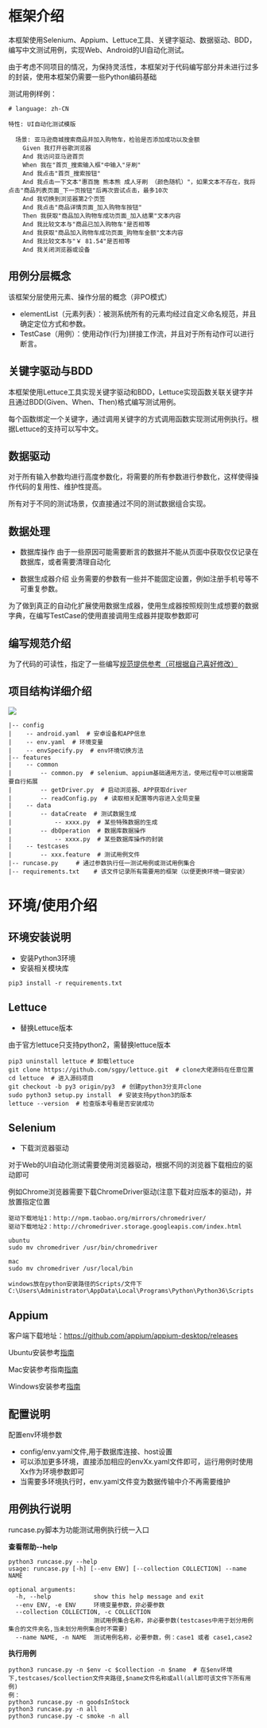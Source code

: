# 框架介绍
本框架使用Selenium、Appium、Lettuce工具、关键字驱动、数据驱动、BDD，编写中文测试用例，实现Web、Android的UI自动化测试。

由于考虑不同项目的情况，为保持灵活性，本框架对于代码编写部分并未进行过多的封装，使用本框架仍需要一些Python编码基础

测试用例样例：
```
# language: zh-CN

特性: UI自动化测试模版

  场景: 亚马逊商城搜索商品并加入购物车，检验是否添加成功以及金额
    Given 我打开谷歌浏览器
    And 我访问亚马逊首页
    When 我在"首页_搜索输入框"中输入"牙刷"
    And 我点击"首页_搜索按钮"
    And 我点击一下文本"惠百施 熊本熊 成人牙刷 （颜色随机）"，如果文本不存在，我将点击"商品列表页面_下一页按钮"后再次尝试点击，最多10次
    And 我切换到浏览器第2个页签
    And 我点击"商品详情页面_加入购物车按钮"
    Then 我获取"商品加入购物车成功页面_加入结果"文本内容
    And 我比较文本与"商品已加入购物车"是否相等
    And 我获取"商品加入购物车成功页面_购物车金额"文本内容
    And 我比较文本与"￥ 81.54"是否相等
    And 我关闭浏览器或设备

```


## 用例分层概念

该框架分层使用元素、操作分层的概念（非PO模式）

* elementList（元素列表）：被测系统所有的元素均经过自定义命名规范，并且确定定位方式和参数。
* TestCase（用例）：使用动作(行为)拼接工作流，并且对于所有动作可以进行断言。

## 关键字驱动与BDD
本框架使用Lettuce工具实现关键字驱动和BDD，Lettuce实现函数关联关键字并且通过BDD(Given、When、Then)格式编写测试用例。

每个函数绑定一个关键字，通过调用关键字的方式调用函数实现测试用例执行。根据Lettuce的支持可以写中文。

## 数据驱动
对于所有输入参数均进行高度参数化，将需要的所有参数进行参数化，这样使得操作代码的复用性、维护性提高。

所有对于不同的测试场景，仅直接通过不同的测试数据组合实现。

## 数据处理
* 数据库操作
由于一些原因可能需要断言的数据并不能从页面中获取仅仅记录在数据库，或者需要清理自动化

* 数据生成器介绍
业务需要的参数有一些并不能固定设置，例如注册手机号等不可重复参数。

为了做到真正的自动化扩展使用数据生成器，使用生成器按照规则生成想要的数据字典，在编写TestCase的使用直接调用生成器并提取参数即可

## 编写规范介绍
为了代码的可读性，指定了一些编写[规范提供参考（可根据自己喜好修改）](https://github.com/fengyibo963/DemoUITestLettuce/blob/noPO/docs/%E7%BC%96%E5%86%99%E8%AF%B4%E6%98%8E.md)
## 项目结构详细介绍

![](https://github.com/fengyibo963/DemoUITestLettuce/blob/noPO/docs/%E9%A1%B9%E7%9B%AE%E7%9B%AE%E5%BD%95.png)

```
|-- config
|    -- android.yaml  # 安卓设备和APP信息
|    -- env.yaml  # 环境变量
|    -- envSpecify.py  # env环境切换方法
|-- features
|    -- common      
|        -- common.py  # selenium、appium基础通用方法，使用过程中可以根据需要自行拓展
|        -- getDriver.py  # 启动浏览器、APP获取driver
|        -- readConfig.py  # 读取相关配置等内容进入全局变量
|    -- data
|        -- dataCreate  # 测试数据生成
|            -- xxxx.py  # 某些特殊数据的生成
|        -- dbOperation  # 数据库数据操作  
|            -- xxxx.py  # 某些数据库操作的封装
|    -- testcases
|        -- xxx.feature  # 测试用例文件
|-- runcase.py     # 通过参数执行任一测试用例或测试用例集合
|-- requirements.txt    # 该文件记录所有需要用的框架（以便更换环境一键安装）
```

# 环境/使用介绍
## 环境安装说明
* 安装Python3环境
* 安装相关模块库
```
pip3 install -r requirements.txt
```
## Lettuce
* 替换Lettuce版本

由于官方lettuce只支持python2，需替换lettuce版本
```
pip3 uninstall lettuce # 卸载lettuce
git clone https://github.com/sgpy/lettuce.git  # clone大佬源码在任意位置
cd lettuce  # 进入源码项目
git checkout -b py3 origin/py3  # 创建python3分支并clone
sudo python3 setup.py install  # 安装支持python3的版本
lettuce --version  # 检查版本号看是否安装成功
```
## Selenium
* 下载浏览器驱动

对于Web的UI自动化测试需要使用浏览器驱动，根据不同的浏览器下载相应的驱动即可

例如Chrome浏览器需要下载ChromeDriver驱动(注意下载对应版本的驱动)，并放置指定位置
```
驱动下载地址1：http://npm.taobao.org/mirrors/chromedriver/
驱动下载地址2：http://chromedriver.storage.googleapis.com/index.html

ubuntu
sudo mv chromedriver /usr/bin/chromedriver

mac
sudo mv chromedriver /usr/local/bin

windows放在python安装路径的Scripts/文件下
C:\Users\Administrator\AppData\Local\Programs\Python\Python36\Scripts
```
## Appium
客户端下载地址：https://github.com/appium/appium-desktop/releases

Ubuntu安装参考[指南](https://blog.csdn.net/baidu_36943075/article/details/103985826)

Mac安装参考指南[指南](https://www.jianshu.com/p/d36ff3707862)

Windows安装参考[指南](https://www.cnblogs.com/lgqboke/p/9776503.html)

## 配置说明
配置env环境参数
* config/env.yaml文件,用于数据库连接、host设置
* 可以添加更多环境，直接添加相应的envXx.yaml文件即可，运行用例时使用Xx作为环境参数即可 
* 当需要多环境执行时，env.yaml文件变为数据传输中介不再需要维护

## 用例执行说明
runcase.py脚本为功能测试用例执行统一入口

**查看帮助--help**
```
python3 runcase.py --help
usage: runcase.py [-h] [--env ENV] [--collection COLLECTION] --name NAME

optional arguments:
  -h, --help            show this help message and exit
  --env ENV, -e ENV     环境变量参数，非必要参数
  --collection COLLECTION, -c COLLECTION
                        测试用例集合名称，非必要参数(testcases中用于划分用例集合的文件夹名,当未划分用例集合时不需要)
  --name NAME, -n NAME  测试用例名称，必要参数，例：case1 或者 case1,case2
```

**执行用例**

```
python3 runcase.py -n $env -c $collection -n $name  # 在$env环境下,testcases/$collection文件夹路径,$name文件名称或all(all即可该文件下所有用例)
例：
python3 runcase.py -n goodsInStock
python3 runcase.py -n all
python3 runcase.py -c smoke -n all
```
